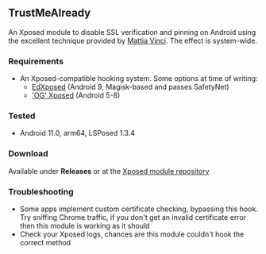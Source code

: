 ## TrustMeAlready 
An Xposed module to disable SSL verification and pinning on Android using the excellent technique provided by [Mattia Vinci](https://techblog.mediaservice.net/2018/11/universal-android-ssl-check-bypass-2/). The effect is system-wide.

### Requirements
* An Xposed-compatible hooking system. Some options at time of writing:
    * [EdXposed](https://github.com/ElderDrivers/EdXposed) (Android 9, Magisk-based and passes SafetyNet)
    * ['OG' Xposed](https://forum.xda-developers.com/showthread.php?t=3034811) (Android 5-8)

### Tested
* Android 11.0, arm64, LSPosed 1.3.4

### Download
Available under **Releases** or at the [Xposed module repository](https://repo.xposed.info/module/com.virb3.trustmealready)

### Troubleshooting
* Some apps implement custom certificate checking, bypassing this hook. Try sniffing Chrome traffic, if you don't get an invalid certificate error then this module is working as it should
* Check your Xposed logs, chances are this module couldn't hook the correct method

